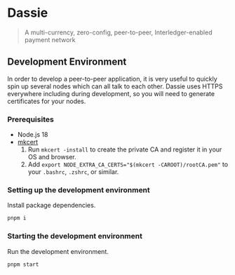 # Dassie

> A multi-currency, zero-config, peer-to-peer, Interledger-enabled payment network

## Development Environment

In order to develop a peer-to-peer application, it is very useful to quickly spin up several nodes which can all talk to each other. Dassie uses HTTPS everywhere including during development, so you will need to generate certificates for your nodes.

### Prerequisites

- Node.js 18
- [mkcert](https://github.com/FiloSottile/mkcert)
  1. Run `mkcert -install` to create the private CA and register it in your OS and browser.
  2. Add `export NODE_EXTRA_CA_CERTS="$(mkcert -CAROOT)/rootCA.pem"` to your `.bashrc`, `.zshrc`, or similar.

### Setting up the development environment

Install package dependencies.

```sh
pnpm i
```

### Starting the development environment

Run the development environment.

```sh
pnpm start
```
